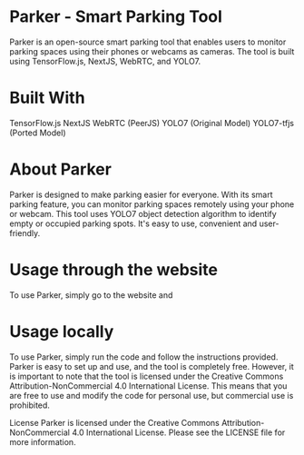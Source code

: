 



# Parker - Smart Parking Tool
Parker is an open-source smart parking tool that enables users to monitor parking spaces using their phones or webcams as cameras. The tool is built using TensorFlow.js, NextJS, WebRTC, and YOLO7.

# Built With
TensorFlow.js
NextJS
WebRTC (PeerJS)
YOLO7 (Original Model)
YOLO7-tfjs (Ported Model)

# About Parker
Parker is designed to make parking easier for everyone. With its smart parking feature, you can monitor parking spaces remotely using your phone or webcam. This tool uses YOLO7 object detection algorithm to identify empty or occupied parking spots. It's easy to use, convenient and user-friendly.


# Usage through the website
To use Parker, simply go to the website and
# Usage locally
To use Parker, simply run the code and follow the instructions provided. Parker is easy to set up and use, and the tool is completely free. However, it is important to note that the tool is licensed under the Creative Commons Attribution-NonCommercial 4.0 International License. This means that you are free to use and modify the code for personal use, but commercial use is prohibited.


License
Parker is licensed under the Creative Commons Attribution-NonCommercial 4.0 International License. Please see the LICENSE file for more information.
